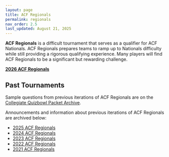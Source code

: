 ```yaml
---
layout: page
title: ACF Regionals
permalink: regionals
nav_order: 2.5
last_updated: August 21, 2025
---
```


**ACF Regionals** is a difficult tournament that serves as a qualifier for ACF Nationals. ACF Regionals prepares teams to ramp up to Nationals difficulty while still providing a rigorous qualifying experience. Many players will find ACF Regionals to be a significant but rewarding challenge.

**[2026 ACF Regionals](2026)**

## Past Tournaments

Sample questions from previous iterations of ACF Regionals are on the [Collegiate Quizbowl Packet Archive](http://hsquizbowl.org/db/questionsets/search/?name=ACF+Regionals&col=1&season=&archived=y).

Announcements and information about previous iterations of ACF Regionals are archived below:

* [2025 ACF Regionals](2025)
* [2024 ACF Regionals](2024)
* [2023 ACF Regionals](2023)
* [2022 ACF Regionals](2022)
* [2021 ACF Regionals](2021)
